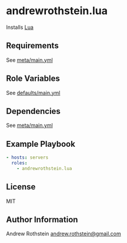 andrewrothstein.lua
=========

Installs [Lua](https://www.lua.org/)

Requirements
------------

See [meta/main.yml](meta/main.yml)

Role Variables
--------------

See [defaults/main.yml](defaults/main.yml)

Dependencies
------------

See [meta/main.yml](meta/main.yml)

Example Playbook
----------------

```yml
- hosts: servers
  roles:
    - andrewrothstein.lua
```

License
-------

MIT

Author Information
------------------

Andrew Rothstein <andrew.rothstein@gmail.com>
